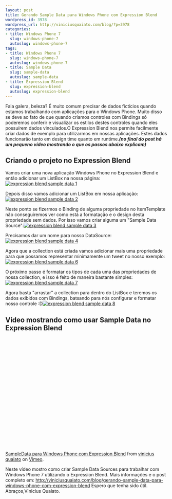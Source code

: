 ```yaml
--- 
layout: post
title: Gerando Sample Data para Windows Phone com Expression Blend
wordpress_id: 3978
wordpress_url: http://viniciusquaiato.com/blog/?p=3978
categories: 
- title: Windows Phone 7
  slug: windows-phone-7
  autoslug: windows-phone-7
tags: 
- title: Windows Phone 7
  slug: windows-phone-7
  autoslug: windows-phone-7
- title: Sample Data
  slug: sample-data
  autoslug: sample-data
- title: Expression Blend
  slug: expression-blend
  autoslug: expression-blend
---
```

Fala galera, beleza? É muito comum precisar de dados fictícios quando estamos trabalhando com aplicações para o Windows Phone. Muito disso se deve ao fato de que quando criamos controles com Bindings só poderemos conferir e visualizar os estilos destes controles quando eles possuírem dados vinculados.O Expression Blend nos permite facilmente criar dados de exemplo para utilizarmos em nossas aplicações. Estes dados funcionarão tanto em design time quanto em runtime.**_(no final do post há um pequeno vídeo mostrando o que os passos abaixo explicam)_**

## Criando o projeto no Expression Blend


Vamos criar uma nova aplicação Windows Phone no Expression Blend e então adicionar um ListBox na nossa página:[![expression blend sample data 1](http://viniciusquaiato.com/images_posts/expression-blend-sample-data-1-300x255.png "expression blend sample data 1")](http://viniciusquaiato.com/images_posts/expression-blend-sample-data-1.png)



Depois disso vamos adicionar um ListBox em nossa aplicação:[![expression blend sample data 2](http://viniciusquaiato.com/images_posts/expression-blend-sample-data-2-300x177.png "expression blend sample data 2")](http://viniciusquaiato.com/images_posts/expression-blend-sample-data-2.png)



Neste ponto se fizermos o Binding de alguma propriedade no ItemTemplate não conseguiremos ver como está a formatação e o design desta propriedade sem dados. Por isso vamos criar alguma um "Sample Data Source":[![expression blend sample data 3](http://viniciusquaiato.com/images_posts/expression-blend-sample-data-3-300x231.png "expression blend sample data 3")](http://viniciusquaiato.com/images_posts/expression-blend-sample-data-3.png)



Precisamos dar um nome para nosso DataSource:[![expression blend sample data 4](http://viniciusquaiato.com/images_posts/expression-blend-sample-data-4-300x145.png "expression blend sample data 4")](http://viniciusquaiato.com/images_posts/expression-blend-sample-data-4.png)



Agora que a collection está criada vamos adicionar mais uma propriedade para que possamos representar minimamente um tweet no nosso exemplo:[![expression blend sample data 6](http://viniciusquaiato.com/images_posts/expression-blend-sample-data-6-300x236.png "expression blend sample data 6")](http://viniciusquaiato.com/images_posts/expression-blend-sample-data-6.png)



O próximo passo é formatar os tipos de cada uma das propriedades de nossa collection, e isso é feito de maneira bastante simples:[![expression blend sample data 7](http://viniciusquaiato.com/images_posts/expression-blend-sample-data-7-300x178.png "expression blend sample data 7")](http://viniciusquaiato.com/images_posts/expression-blend-sample-data-7.png)



Agora basta "arrastar" a collection para dentro do ListBox e teremos os dados exibidos com Bindings, batsando para nós configurar e formatar nosso controle :D[![expression blend sample data 8](http://viniciusquaiato.com/images_posts/expression-blend-sample-data-8-300x227.png "expression blend sample data 8")](http://viniciusquaiato.com/images_posts/expression-blend-sample-data-8.png)



## Vídeo mostrando como usar Sample Data no Expression Blend
<object width="601" height="353"><param name="allowfullscreen" value="true" /><param name="allowscriptaccess" value="always" /><param name="movie" value="http://vimeo.com/moogaloop.swf?clip_id=27471960&amp;
    server=vimeo.com&amp;
    show_title=0&amp;
    show_byline=0&amp;
    show_portrait=0&amp;
    color=00adef&amp;
    fullscreen=1&amp;
    autoplay=0&amp;
    loop=0" /><embed src="http://vimeo.com/moogaloop.swf?clip_id=27471960&amp;
    server=vimeo.com&amp;
    show_title=0&amp;
    show_byline=0&amp;
    show_portrait=0&amp;
    color=00adef&amp;
    fullscreen=1&amp;
    autoplay=0&amp;
    loop=0" type="application/x-shockwave-flash" allowfullscreen="true" allowscriptaccess="always" width="601" height="353"></embed></object>
[SampleData para Windows Phone com Expression Blend](http://vimeo.com/27471960) from [vinicius quaiato](http://vimeo.com/user2557055) on [Vimeo](http://vimeo.com).

Neste vídeo mostro como criar Sample Data Sources para trabalhar com Windows Phone 7 utilizando o Expression Blend. Mais informações e o post completo em: http://viniciusquaiato.com/blog/gerando-sample-data-para-windows-phone-com-expression-blend
Espero que tenha sido útil. Abraços,Vinicius Quaiato.
